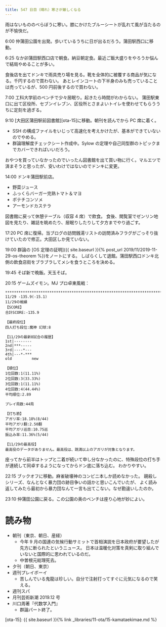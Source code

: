 ```yaml
---
title: 547 日目（晴れ）寒さが厳しくなる
---
```


雨はないもののべらぼうに寒い。膝にかけたブルーシートが乱れて風が当たるのが不愉快だ。

6:00 仲蒲田公園を出発。歩いているうちに日が出るだろう。蒲田駅西口に移動。

6:25 なか卯蒲田駅西口店で朝食。納豆朝定食。最近ご飯大盛りをやろうか悩んで結局やめることが多い。

食後店を出てドンキで雨具売り場を見る。靴を全体的に被覆する商品が気になる。千円するので買わない。
あとレインコートの下半身のみも売っていることは売っているが、500 円前後するので買わない。

7:00 工科大学前のベンチで少々居眠り。起きたら時間がわからない。
蒲田駅東口に出て区役所、セブンイレブン、区役所とさまよいトイレを使わせてもらううちに定刻を過ぎる。

9:10 [大田区蒲田駅前図書館][ota-15]に移動。朝刊を読んでから PC 席に着く。

* SSH の構成ファイルをいじって高速化を考えかけたが、基本ができていないのでやめる。
* 群論理解度チェックシート作成中。Sylow の定理や自己同型群のトピックまでカバーできればいいだろう。

おやつを買っていなかったのでいったん図書館を出て買い物に行く。マルエツで済まそうと思ったが、安いわけではないのでドンキに変更。

14:00 ドンキ蒲田駅前店。
* 野菜ジュース
* ふっくらバーガー完熟トマト＆マヨ
* ポテチコンソメ
* アーモンドカステラ

図書館に戻って休憩テーブル（収容 4 席）で飲食。
食後、閲覧室でゼンリン地図を見たり、雑誌を眺めたり、居眠りしたりして夕方までやり過ごす。

17:20 PC 席に復帰。当ブログの訪問銭湯リストの訪問済みフラグがごっそり抜けていたので修正。大田区しか見ていない。

19:00 群論の [OS 定理の証明]({{ site.baseurl }}{% post_url 2019/11/2019-11-29-os-theorem %})をノートにする。
しばらくして退館。蒲田駅西口ドンキ北側の飲食店街をブラブラしてメシを食うところを決める。

19:45 そば新で晩飯。天玉そば。

20:15 ゲームズイモン。MJ プロ卓東風戦：

```text
********************************************************************************
11/29 -135.9(-15.1)
11/29の戦績
【SCORE】
合計SCORE:-135.9

【最終段位】
四人打ち段位:魔神 幻球:8

【11/29の最新8試合の履歴】
1st|--------
2nd|***-----
3rd|----*---
4th|---*-***
old         new

【順位】
1位回数:1(11.11%)
2位回数:3(33.33%)
3位回数:1(11.11%)
4位回数:4(44.44%)
平均順位:2.89

プレイ局数:44局

【打ち筋】
アガリ率:18.18%(8/44)
平均アガリ翻:2.50翻
平均アガリ巡目:10.75巡
振込み率:11.36%(5/44)

【11/29の最高役】
最高役のデータがありません。最高役は、跳満以上のアガリが対象となります。
```

座ってから前半はトップと二着が続いて申し分なかったのに、特殊段位の打ち手が連続して同卓するようになってからドン底に落ち込む。
わかりやすい。

22:15 ブックオフに移動。麻雀破壊神のコンビニ本しか読めなかった。
親殺しシリーズ、なんとなく暴力団の跡目争いの話かと思いこんでいたが、
よく読み返してみたら最初から暴力団なんて一言も出てこない。なぜ勘違いしたのか。

23:10 仲蒲田公園に戻る。この公園の奥のベンチは座り心地が妙によい。

# 読み物

* 朝刊（東京、朝日、産経）
  * 今年 9 月の国連の気候行動サミットで首相演説を日本政府が要望したが先方に断られたというニュース。
    日本は温暖化対策を真剣に取り組んでいないと国際的に思われているのだ。
  * 中曽根元総理死去。
* 夕刊（朝日、東京）
* 週刊プレイボーイ
  * 苦しんでいる鬼龍は珍しい。自分で注射打ってすぐに元気になるので笑える。
* 週刊スパ
* 月刊芸術新潮 2019.12 号
* 川口周著『代数学入門』
  * 群論パート終了。

[ota-15]: {{ site.baseurl }}{% link _libraries/11-ota/15-kamataekimae.md %}
